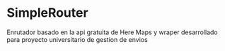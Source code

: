 # SimpleRouter
Enrutador basado en la api gratuita de Here Maps y wraper desarrollado para proyecto universitario de gestion de envios
